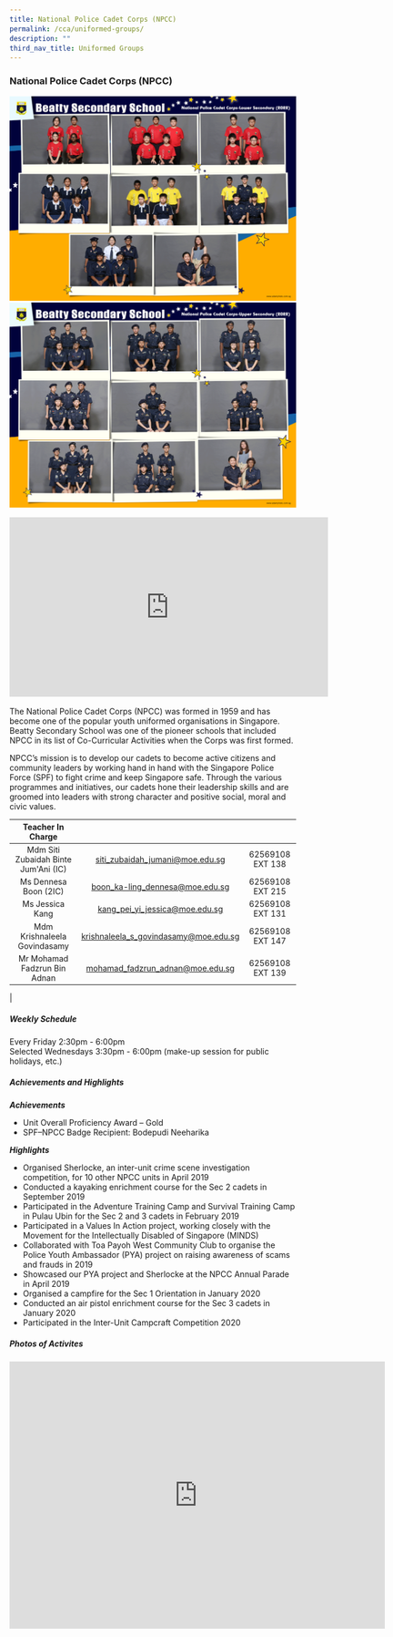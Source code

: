 ```yaml
---
title: National Police Cadet Corps (NPCC)
permalink: /cca/uniformed-groups/
description: ""
third_nav_title: Uniformed Groups
---
```

### **National Police Cadet Corps (NPCC)**

![NPCC Lower Sec](/images/CCA%202022/national-police-cadet-corps-lower-secondary.png)
<br>
![NPCC Upper Sec](/images/CCA%202022/national-police-cadet-corps-upper-secondary.png)

<iframe allowfullscreen="" allow="accelerometer; autoplay; clipboard-write; encrypted-media; gyroscope; picture-in-picture" frameborder="0" title="Beatty Secondary School - National Police Cadet Corps" src="https://www.youtube.com/embed/vgQah_O-9C4" height="315" width="560"></iframe>

The National Police Cadet Corps (NPCC) was formed in 1959 and has become one of the popular youth uniformed organisations in Singapore. Beatty Secondary School was one of the pioneer schools that included NPCC in its list of Co-Curricular Activities when the Corps was first formed.

NPCC’s mission is to develop our cadets to become active citizens and community leaders by working hand in hand with the Singapore Police Force (SPF) to fight crime and keep Singapore safe. Through the various programmes and initiatives, our cadets hone their leadership skills and are groomed into leaders with strong character and positive social, moral and civic values.

| Teacher In Charge |  |  |
|:---:|:---:|:---:|
| Mdm Siti Zubaidah Binte Jum'Ani (IC) |	siti_zubaidah_jumani@moe.edu.sg |	62569108 EXT 138 |
| Ms Dennesa Boon (2IC) |	boon_ka-ling_dennesa@moe.edu.sg |	62569108 EXT 215 |
| Ms Jessica Kang |	kang_pei_yi_jessica@moe.edu.sg |	62569108 EXT 131 |
| Mdm Krishnaleela Govindasamy |	krishnaleela_s_govindasamy@moe.edu.sg |	62569108 EXT 147 |
| Mr Mohamad Fadzrun Bin Adnan |	mohamad_fadzrun_adnan@moe.edu.sg |	62569108 EXT 139 |
|

##### **Weekly Schedule**
Every Friday 2:30pm - 6:00pm<br>
Selected Wednesdays 3:30pm - 6:00pm (make-up session for public holidays, etc.)

##### **Achievements and Highlights**
**_Achievements_**
*   Unit Overall Proficiency Award – Gold
*   SPF–NPCC Badge Recipient: Bodepudi Neeharika

**_Highlights_**
*   Organised Sherlocke, an inter-unit crime scene investigation competition, for 10 other NPCC units in April 2019
*   Conducted a kayaking enrichment course for the Sec 2 cadets in September 2019
*   Participated in the Adventure Training Camp and Survival Training Camp in Pulau Ubin for the Sec 2 and 3 cadets in February 2019
*   Participated in a Values In Action project, working closely with the Movement for the Intellectually Disabled of Singapore (MINDS)
*   Collaborated with Toa Payoh West Community Club to organise the Police Youth Ambassador (PYA) project on raising awareness of scams and frauds in 2019
*   Showcased our PYA project and Sherlocke at the NPCC Annual Parade in April 2019
*   Organised a campfire for the Sec 1 Orientation in January 2020
*   Conducted an air pistol enrichment course for the Sec 3 cadets in January 2020
*   Participated in the Inter-Unit Campcraft Competition 2020

##### **Photos of Activites**

<iframe allowfullscreen="true" height="469" width="660" frameborder="0" src="https://docs.google.com/presentation/d/e/2PACX-1vQr9we3jiKPYoN195epAGLPPveXDYpLbg9x4nBHB3NAtZkz5aRrNBWBTGY_5ETc39vhP2B-8j62qRHf/embed?start=false&amp;loop=false&amp;delayms=3000"></iframe>